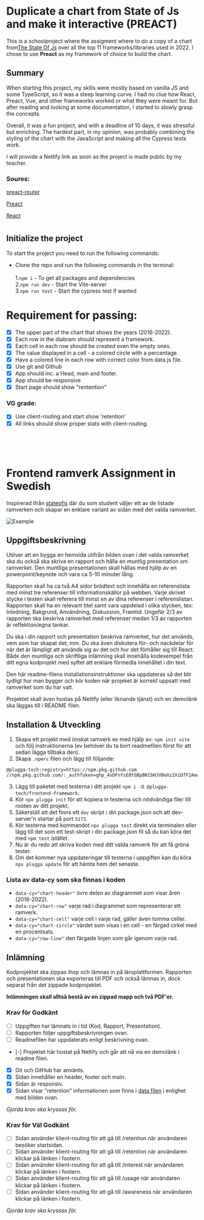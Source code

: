 # Duplicate a chart from State of Js and make it interactive (**PREACT**)

This is a schoolproject where the assigment where to do a copy of a chart from[The State Of Js](https://2022.stateofjs.com/en-US/) over all the top 11 frameworks/libraries used in 2022. I chose to use **Preact** as my framework of choice to build the chart.

## Summary
When starting this project, my skills were mostly based on vanilla JS and some TypeScript, so it was a steep learning curve. I had no clue how React, Preact, Vue, and other frameworks worked or what they were meant for. But after reading and looking at some documentation, I started to slowly grasp the concepts.

Overall, it was a fun project, and with a deadline of 10 days, it was stressful but enriching. The hardest part, in my opinion, was probably combining the styling of the chart with the JavaScript and making all the Cypress tests work.

I will provide a Netlify link as soon as the project is made public by my teacher.



### Soures:
[preact-router](https://www.npmjs.com/package/preact-router)

[Preact](https://preactjs.com/)

[React](https://reactjs.org/)


#
## Initialize the project
To start the project you need to run the following commands:
- Clone the repo and run the following commands in the terminal:<br><br>
1.`npm i` - To get all packages and dependencies <br>
2.`npm run dev` - Start the Vite-server <br>
3.`npm run test` - Start the cypress test if wanted


# Requirement for passing:
- [x] The upper part of the chart that shows the years (2016-2022).
- [x] Each row in the diabram should represent a framework.
- [x] Each cell in each row should be created even the empty ones.
- [x] The value displayed in a cell - a colored circle with a percentage.
- [x] Have a colored line in each row with correct color from data.js file. 
- [x] Use git and Github
- [x] App should inc. a Head, main and footer. 
- [x] App should be responsive
- [x] Start page should show "rentention"

### VG grade:

- [x] Use client-routing and start show 'retention'
- [x] All links should show proper stats with client-routing.

<br>
<br>
<br>

# Frontend ramverk Assignment in Swedish

Inspirerad ifrån [stateofjs](https://stateofjs.com) där du som student väljer ett av de listade ramverken och skapar en enklare variant av sidan med det valda ramverket.

![Example](https://user-images.githubusercontent.com/17639389/210244688-34d58e7d-1c6c-4c43-a3ec-e01f89dd7abd.jpg)

## Uppgiftsbeskrivning

Utöver att en bygga en hemsida utifrån bilden ovan i det valda ramverket ska du också ska skriva en rapport och hålla en muntlig presentation om ramverket. Den muntliga presentationen skall hållas med hjälp av en powerpoint/keynote och vara ca 5-10 minuter lång.

Rapporten skall ha ca två A4 sidor brödtext och innehålla en referenslista med minst tre referenser till informationskällor på webben. Varje skrivet stycke i texten skall referera till minst en av dina referenser i referenslistan. Rapporten skall ha en relevant titel samt vara uppdelad i olika stycken, tex: Inledning, Bakgrund, Användning, Diskussion, Framtid. Ungefär 2/3 av rapporten ska beskriva ramverket med referenser medan 1/3 av rapporten är reflektion/egna tankar.

Du ska i din rapport och presentation beskriva ramverket, hur det används, vem som har skapat det, mm. Du ska även diskutera för- och nackdelar för när det är lämpligt att använda sig av det och hur det förhåller sig till React. Både den muntliga och skriftliga inlämning skall innehålla kodexempel från ditt egna kodprojekt med syftet att enklare förmedla innehållet i din text.

Den här readme-filens installationsinstruktioner ska uppdateras så det blir tydligt hur man bygger och kör koden när projeket är korrekt uppsatt med ramverket som du har valt.

Projektet skall även hostas på Netlify (eller liknande tjänst) och en demolänk ska läggas till i README filen.

## Installation & Utveckling

1. Skapa ett projekt med önskat ramverk ex med hjälp av: `npm init vite` och följ instruktionerna (ev behöver du ta bort readmefilen först för att sedan lägga tillbaka den).
2. Skapa `.npmrc` filen och lägg till följande:

```
@plugga-tech:registry=https://npm.pkg.github.com
//npm.pkg.github.com/:_authToken=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
```

3. Lägg till paketet med testerna i ditt projekt `npm i -D @plugga-tech/frontend-framework`.
4. Kör `npx plugga init` för att kopiera in testerna och nödvändiga filer till rooten av ditt projekt.
5. Säkerställ att det finns ett `dev` skript i din package.json och att dev-server'n startar på port `5173`.
6. Kör testerna med kommandot `npx plugga test` direkt via terminalen eller lägg till det som ett test-skript i din package.json fil så du kan köra det med `npm test` istället.
7. Nu är du redo att skriva koden med ditt valda ramverk för att få gröna tester.
8. Om det kommer nya uppdateringar till testerna i uppgiften kan du köra `npx plugga update` för att hämta hem det senaste.

### Lista av data-cy som ska finnas i koden

- `data-cy="chart-header"` övre delen av diagrammet som visar åren (2016-2022).
- `data-cy="chart-row"` varje rad i diagrammet som representerar ett ramverk.
- `data-cy="chart-cell"` varje cell i varje rad, gäller även tomma celler.
- `data-cy="chart-circle"` värdet som visas i en cell - en färgad cirkel med en procentsats.
- `data-cy="row-line"` den färgade linjen som går igenom varje rad.

## Inlämning

Kodprojektet ska zippas ihop och lämnas in på läroplattformen. Rapporten och presentationen ska exporteras till PDF och också lämnas in, dock separat från det zippade kodprojektet.

**Inlämningen skall alltså bestå av en zippad mapp och två PDF'er.**

### Krav för Godkänt

- [ ] Uppgiften har lämnats in i tid (Kod, Rapport, Presentation).
- [ ] Rapporten följer uppgiftsbeskrivningen ovan.
- [ ] Readmefilen har uppdaterats enligt beskrivning ovan.
- [-] Projektet här hostat på Netlify och går att nå via en demolänk i readme filen.
- [x] Git och GitHub har använts.
- [x] Sidan innehåller en header, footer och main.
- [x] Sidan är responsiv.
- [x] Sidan visar "retention" informationen som finns i [data filen](./data/index.js) i enlighet med bilden ovan.

_Gjorda krav ska kryssas för._

### Krav för Väl Godkänt

- [ ] Sidan använder klient-routing för att gå till /retention när användaren besöker startsidan.
- [ ] Sidan använder klient-routing för att gå till /retention när användaren klickar på länken i footern.
- [ ] Sidan använder klient-routing för att gå till /interest när användaren klickar på länken i footern.
- [ ] Sidan använder klient-routing för att gå till /usage när användaren klickar på länken i footern.
- [ ] Sidan använder klient-routing för att gå till /awareness när användaren klickar på länken i footern.

_Gjorda krav ska kryssas för._
